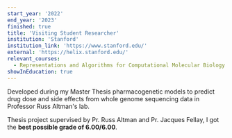 ```yaml
---
start_year: '2022'
end_year: '2023'
finished: true
title: 'Visiting Student Researcher'
institution: 'Stanford'
institution_link: 'https://www.stanford.edu/'
external: 'https://helix.stanford.edu/'
relevant_courses:
  - Representations and Algorithms for Computational Molecular Biology
showInEducation: true
---
```


Developed during my Master Thesis pharmacogenetic models to predict drug dose and side effects from whole genome sequencing data in Professor Russ Altman's lab.

Thesis project supervised by Pr. Russ Altman and Pr. Jacques Fellay, I got the <strong>best possible grade of 6.00/6.00</strong>.
